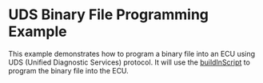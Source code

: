 # UDS Binary File Programming Example

This example demonstrates how to program a binary file into an ECU using UDS (Unified Diagnostic Services) protocol. It will use the [buildInScript](./../../docs/um/uds/buildInScript.md) to program the binary file into the ECU.
